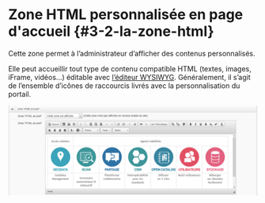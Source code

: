 # Zone HTML personnalisée en page d'accueil {#3-2-la-zone-html}

Cette zone permet à l’administrateur d’afficher des contenus personnalisés.

Elle peut accueillir tout type de contenu compatible HTML \(textes, images, iFrame, vidéos…\) éditable avec [l’éditeur WYSIWYG](../4_lediteur_de_contenus_editoriaux/README.md). Généralement, il s’agit de l’ensemble d’icônes de raccourcis livrés avec la personnalisation du portail.

![](/assets/back_homepage_html_area.png)

